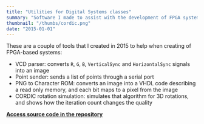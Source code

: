 ```yaml
---
title: "Utilities for Digital Systems classes"
summary: "Software I made to assist with the development of FPGA systems that include a VGA output."
thumbnail: "/thumbs/cordic.png"
date: "2015-01-01"
---
```


These are a couple of tools that I created in 2015 to help when creating of FPGA-based systems:
- VCD parser: converts `R`, `G`, `B`, `VerticalSync` and `HorizontalSync` signals into an image
- Point sender: sends a list of points through a serial port
- PNG to Character ROM: converts an image into a VHDL code describing a read only memory, and each bit maps to a pixel from the image
- CORDIC rotation simulation: simulates that algorithm for 3D rotations, and shows how the iteration count changes the quality

**[Access source code in the repository](https://github.com/gzalo/sistemas-digitales)**
